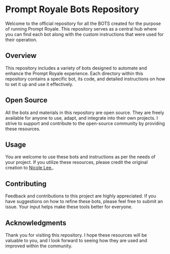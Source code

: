 # Prompt Royale Bots Repository

Welcome to the official repository for all the BOTS created for the purpose of running Prompt Royale. This repository serves as a central hub where you can find each bot along with the custom instructions that were used for their operation.

## Overview
This repository includes a variety of bots designed to automate and enhance the Prompt Royale experience. Each directory within this repository contains a specific bot, its code, and detailed instructions on how to set it up and use it effectively.

## Open Source
All the bots and materials in this repository are open source. They are freely available for anyone to use, adapt, and integrate into their own projects. I strive to support and contribute to the open-source community by providing these resources.

## Usage
You are welcome to use these bots and instructions as per the needs of your project. If you utilize these resources, please credit the original creation to [Nicole Lee.](https://www.linkedin.com/in/minicolee/).

## Contributing
Feedback and contributions to this project are highly appreciated. If you have suggestions on how to refine these bots, please feel free to submit an issue. Your input helps make these tools better for everyone.

## Acknowledgments
Thank you for visiting this repository. I hope these resources will be valuable to you, and I look forward to seeing how they are used and improved within the community.
